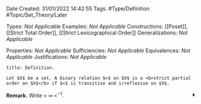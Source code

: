 <div class="topSpace"></div>

Date Created: 31/01/2022 14:42:55
Tags: #Type/Definition #Topic/Set_Theory/Later

Types: <i>Not Applicable</i>
Examples: <i>Not Applicable</i>
Constructions: [[Poset]], [[Strict Total Order]], [[Strict Lexicographical Order]]
Generalizations: <i>Not Applicable</i>

Properties: <i>Not Applicable</i>
Sufficiencies: <i>Not Applicable</i>
Equivalences: <i>Not Applicable</i>
Justifications: <i>Not Applicable</i>

``` ad-Definition
title: Definition.

Let $X$ be a set. A binary relation $<$ on $X$ is a <b>strict partial order on $X$</b> if $<$ is transitive and irreflexive on $X$.

```

<b>Remark.</b> Write $>\,\coloneqq\,<^{-1}$.<span style="float:right;">$\blacklozenge$</span>
